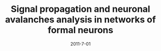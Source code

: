 ---
title: "Signal propagation and neuronal avalanches analysis in networks of formal neurons"
collection: publications
date: 2011-7-01
year: 2011
venue: 'BMC Neurosci.'
paperurl: 'https://dx.doi.org/10.1186/1471-2202-12-S1-P172'
citation: ' <u>M. Girardi-Schappo</u>,  O. Kinouchi,  M. Tragtenberg (2011): <i>Signal propagation and neuronal avalanches analysis in networks of formal neurons.</i> <b>BMC Neurosci. 12(Suppl~1)</b>: P172.'
pubtype:  proceedings
---